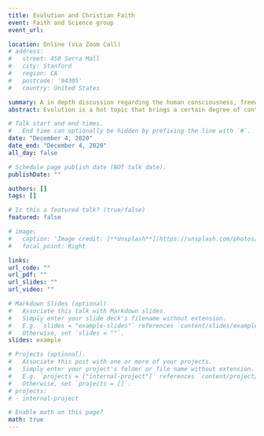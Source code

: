 ```yaml
---
title: Evolution and Christian Faith
event: Faith and Science group
event_url: 

location: Online (via Zoom Call)
# address:
#   street: 450 Serra Mall
#   city: Stanford
#   region: CA
#   postcode: '94305'
#   country: United States

summary: A in depth discussion regarding the human consciousness, freewill, and the laws of nature.
abstract: Evolution is a hot topic that brings a certain degree of controversy in Christian circles today. The main question we seek to address is- "Is evolution and the Christian faith compatible?". Does science provide a compelling case for evolution? It is my pleasure to say that this event turned out to be quite successful with over 40 attendees!

# Talk start and end times.
#   End time can optionally be hidden by prefixing the line with `#`.
date: "December 4, 2020"
date_end: "December 4, 2020"
all_day: false

# Schedule page publish date (NOT talk date).
publishDate: ""

authors: []
tags: []

# Is this a featured talk? (true/false)
featured: false

# image:
#   caption: 'Image credit: [**Unsplash**](https://unsplash.com/photos/bzdhc5b3Bxs)'
#   focal_point: Right

links:
url_code: ""
url_pdf: ""
url_slides: ""
url_video: ""

# Markdown Slides (optional).
#   Associate this talk with Markdown slides.
#   Simply enter your slide deck's filename without extension.
#   E.g. `slides = "example-slides"` references `content/slides/example-slides.md`.
#   Otherwise, set `slides = ""`.
slides: example

# Projects (optional).
#   Associate this post with one or more of your projects.
#   Simply enter your project's folder or file name without extension.
#   E.g. `projects = ["internal-project"]` references `content/project/deep-learning/index.md`.
#   Otherwise, set `projects = []`.
# projects:
# - internal-project

# Enable math on this page?
math: true
---
```


